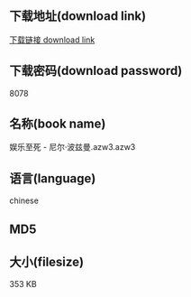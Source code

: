 ## 下载地址(download link)
[下载链接 download link](https://tutu365.netlify.app/?s=%E5%A8%B1%E4%B9%90%E8%87%B3%E6%AD%BB+-+%E5%B0%BC%E5%B0%94%C2%B7%E6%B3%A2%E5%85%B9%E6%9B%BC.azw3)

## 下载密码(download password)
8078

## 名称(book name)
娱乐至死 - 尼尔·波兹曼.azw3.azw3

## 语言(language)
chinese

## MD5


## 大小(filesize)
353 KB
